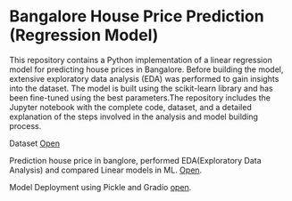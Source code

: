 # Bangalore House Price Prediction (Regression Model)

This repository contains a Python implementation of a linear regression model for predicting house prices in Bangalore. Before building the model, extensive exploratory data analysis (EDA) was performed to gain insights into the dataset.  The model is built using the scikit-learn library and has been fine-tuned using the best parameters.The repository includes the Jupyter notebook with the complete code, dataset, and a detailed explanation of the steps involved in the analysis and model building process.

Dataset [Open](https://github.com/mukeshpragada/-House-price-prediction-using-Regression-models/blob/main/bengaluru_house_prices.csv)

Prediction house price in banglore, performed EDA(Exploratory Data Analysis) and compared Linear models in ML. [Open](https://github.com/mukeshpragada/-House-price-prediction-using-Regression-models/blob/main/Blr%20price%20prediction.ipynb).

Model Deployment using Pickle and Gradio [open](https://github.com/mukeshpragada/-House-price-prediction-using-Regression-models/blob/main/Bangalore%20Price%20Prediction%20Model%20Deployment.ipynb).
